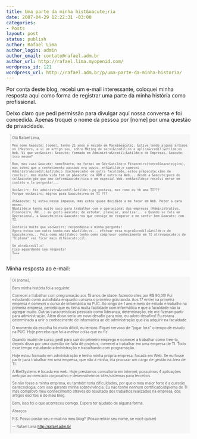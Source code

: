 ```yaml
---
title: Uma parte da minha hist&oacute;ria
date: 2007-04-29 12:22:31 -03:00
categories:
- Posts
layout: post
status: publish
author: Rafael Lima
author_login: admin
author_email: contato@rafael.adm.br
author_url: http://rafael.lima.myopenid.com/
wordpress_id: 121
wordpress_url: http://rafael.adm.br/p/uma-parte-da-minha-historia/
---
```


Por conta deste blog, recebi um e-mail interessante, coloquei minha resposta aqui como forma de registrar uma parte da minha hist&oacute;ria como profissional.

Deixo claro que pedi permiss&atilde;o para divulgar aqui nossa conversa e foi concedida. Apenas troquei o nome da pessoa por [nome] por uma quest&atilde;o de privacidade.

<blockquote style="background: #f6f6f6; padding: 4px; margin: 10px; font-size: 0.7em">
    Ol&aacute; Rafael Lima,
     
    Meu nome &eacute; [nome], tenho 21 anos e resido em Macei&oacute;. Estive lendo alguns artigos no iMasters, e vi um artigo seu, sobre Mkting de servi&ccedil;os e aplica&ccedil;&otilde;es Web. Vi que voc&ecirc; &eacute; formado em Administra&ccedil;&atilde;o de Empresas, &eacute; isso mesmo?
     
    Bom, meu caso &eacute; semelhante, me formei em Gest&atilde;o Financeira(tencol&oacute;gico), mas achei que o conhecimento passado era pouco, ent&atilde;o comecei Administra&ccedil;&atilde;o (bacharelado) em outra faculdade, estou pr&oacute;ximo de concluir, mas minha vida tem um p&eacute; na ADM e outro na Web... desde a &eacute;poca do col&eacute;gio que amo inform&aacute;tica e em especial Web. ent&atilde;o resolvi entar em contato e te perguntar...
     
    Voc&ecirc; fez administra&ccedil;&atilde;o pq gostava, mas como eu tb ama TI???
    Porque voc&ecirc; migrou para &aacute;rea de TI ???
     
    At&eacute; hj estou nesse impasse, mas estou quase decidido a me focar em Web. Meter a cara mesmo.
    N&atilde;o tenho muito saco para trabalhar com o operacional das empresas (Administrativo, Financeiro, RH...) eu gosto &eacute; de estudar, planejar, analisar... e Quando se fala em Operacional, a &uacute;nica &aacute;rea que consigo me resgurar e me sentir bem &eacute; com TI.
     
    Gostaria muito que voc&ecirc; respondesse a minha pergunta!
    Agora estou com outra bomba nas m&atilde;os... efetuar essa migra&ccedil;&atilde;o de &aacute;rea... Pois como n&atilde;o tenho como comprovar conhecimento em TI atrav&eacute;s de "Diploma" vai ficar mais dif&iacute;cil.
     
    Um abra&ccedil;o!
    Fico aguardando sua resposta!
    T+++
</blockquote>

Minha resposta ao e-mail:

<blockquote style="background: #f6f6f6; padding: 4px; margin: 10px; font-size: 0.7em">
Oi [nome],

Bem minha hist&oacute;ria foi a seguinte:

Comecei a trabalhar com programa&ccedil;&atilde;o aos 15 anos de idade, fazendo sites por R$ 90,00! Fui estudando como autodidata enquanto cursava o primeiro grau ainda. Aos 17 entrei na primeira empresa e comecei o curso de inform&aacute;tica na PUC. Ao longo de 1 ano e meio de estudo e trabalho na primeira empresa, percebi que eu tinha muita facilidade com inform&aacute;tica e que a faculdade n&atilde;o ia agregar muito. Outras caracter&iacute;sticas pessoais como lideran&ccedil;a, determina&ccedil;&atilde;o, etc me fizeram partir para administra&ccedil;&atilde;o. Al&eacute;m disso seria um novo desafio para mim, eu adoro desafios! Eu estava determinado a unir o conhecimento de inform&aacute;tica ao de administra&ccedil;&atilde;o que iria adquirir na faculdade.

O momento da escolha foi muito dif&iacute;cil, eu lembro. Fiquei nervoso de "jogar fora" o tempo de estudo na PUC. Hoje percebo que foi a melhor coisa que eu fiz.

Quando mudei de curso, pedi para sair do primeiro emprego e comecei a trabalhar como free-la, depois disso por uma quest&atilde;o de falta de projetos, comecei a trabalhar em uma empresa de TI. Todo esse tempo estudando administra&ccedil;&atilde;o e trabalhando com programa&ccedil;&atilde;o.

Hoje estou formado em administra&ccedil;&atilde;o e tenho minha pr&oacute;pria empresa, focada em Web. Se eu fosse partir para trabalhar em uma empresa, que n&atilde;o a minha, iria procurar um cargo de gest&atilde;o na &aacute;rea de TI.

A BielSystems &eacute; focada em web. Hoje prestamos consultoria em internet, possu&iacute;mos 4 aplica&ccedil;&otilde;es web par ao mercado corporativo e desenvolvemos sites/sistemas para terceiros.

Se n&atilde;o fosse a minha empresa, eu tamb&eacute;m teria dificuldades, por que o meu maior forte &eacute; a quest&atilde;o da tecnologia, com isso garanto minha sobreviv&ecirc;ncia. Eu n&atilde;o tenho nenhum certificado/diploma de TI mas comprovo meu conhecimento atrav&eacute;s do resultado dos trabalhos realizados na empresa, dos artigos escritos e do meu blog.

Bem, isso foi o que aconteceu comigo. Espero ter ajudado de alguma forma.

Abra&ccedil;os

P.S. Posso postar seu e-mail no meu blog? (Posso retirar seu nome, se voc&ecirc; quiser)

-- 
Rafael Lima
http://rafael.adm.br
</blockquote>
